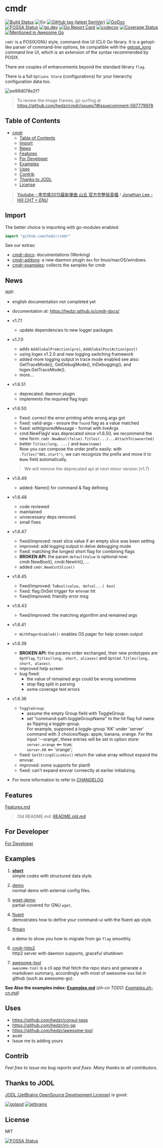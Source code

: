 # cmdr

[![Build Status](https://travis-ci.org/hedzr/cmdr.svg?branch=master)](https://travis-ci.org/hedzr/cmdr)
![Go](https://github.com/hedzr/cmdr/workflows/Go/badge.svg)
[![GitHub tag (latest SemVer)](https://img.shields.io/github/tag/hedzr/cmdr.svg?label=release)](https://github.com/hedzr/cmdr/releases)
[![GoDoc](https://img.shields.io/badge/godoc-reference-blue.svg?style=flat)](https://godoc.org/github.com/hedzr/cmdr) [![FOSSA Status](https://app.fossa.com/api/projects/git%2Bgithub.com%2Fhedzr%2Fcmdr.svg?type=shield)](https://app.fossa.com/projects/git%2Bgithub.com%2Fhedzr%2Fcmdr?ref=badge_shield)
[![go.dev](https://img.shields.io/badge/go.dev-reference-green)](https://pkg.go.dev/github.com/hedzr/cmdr)
[![Go Report Card](https://goreportcard.com/badge/github.com/hedzr/cmdr)](https://goreportcard.com/report/github.com/hedzr/cmdr)
[![codecov](https://codecov.io/gh/hedzr/cmdr/branch/master/graph/badge.svg)](https://codecov.io/gh/hedzr/cmdr)
[![Coverage Status](https://coveralls.io/repos/github/hedzr/cmdr/badge.svg?branch=master)](https://coveralls.io/github/hedzr/cmdr?branch=master)
[![Mentioned in Awesome Go](https://awesome.re/mentioned-badge.svg)](https://github.com/avelino/awesome-go#command-line)
<!-- https://gowalker.org/github.com/hedzr/cmdr -->

`cmdr` is a POSIX/GNU style,  command-line UI (CLI) Go library.
It is a getopt-like parser of command-line options, 
be compatible with the [getopt_long](http://www.gnu.org/s/libc/manual/html_node/Argument-Syntax.html#Argument-Syntax) 
command line UI, which is an extension of the syntax recommended
by POSIX.

There are couples of enhancements beyond the standard 
library `flag`.

There is a full `Options Store` (configurations) for your
hierarchy configuration data too.


![ee99d078e2f7](https://user-images.githubusercontent.com/12786150/72876202-f49ee500-3d30-11ea-9de0-434bf8decf90.gif)
<!-- built by https://ezgif.com/ -->
> To review the image frames, go surfing at <https://github.com/hedzr/cmdr/issues/1#issuecomment-567779978>


## Table of Contents

* [cmdr](#cmdr)
  * [Table of Contents](#table-of-contents)
  * [Import](#import)
  * [News](#news)
  * [Features](#features)
  * [For Developer](#for-developer)
  * [Examples](#examples)
  * [Uses](#uses)
  * [Contrib](#contrib)
  * [Thanks to JODL](#thanks-to-jodl)
  * [License](#license)

<!-- Created by [gh-md-toc](https://github.com/ekalinin/github-markdown-toc.go) -->

> [Youtube - 李宗盛2013最新單曲 山丘 官方完整版音檔](https://www.youtube.com/watch?v=_qNpR1Ew5jA) / [Jonathan Lee - Hill *CHT + ENU*](https://www.youtube.com/watch?v=FNlFe8ftBh0)




## Import

The better choice is importing with go-modules enabled:

```go
import "github.com/hedzr/cmdr"
```

See our extras:

- [cmdr-docs](https://github.com/hedzr/cmdr-addons): documentations (Working)
- [cmdr-addons](https://github.com/hedzr/cmdr-addons): a new daemon plugin `dex` for linux/macOS/windows.
- [cmdr-examples](https://github.com/hedzr/cmdr-examples): collects the samples for cmdr



## News


WIP:
 - english documentation not completed yet
 - documentation at: https://hedzr.github.io/cmdr-docs/

- v1.7.1
  - update dependencies to new logger packages

- v1.7.0
  - adds `AddGlobalPreAction(pre)`, `AddGlobalPostAction(post)`
  - using logex v1.2.0 and new logging switching framework
  - added more logging output in trace mode enabled
    see also: GetTraceMode(), GetDebugMode(), InDebugging(), and logex.GetTraceMode().
  - more...
  
- v1.6.51
  - deprecated: daemon plugin
  - implements the required flag logic

- v1.6.50
  - fixed: correct the error printing while wrong args got 
  - fixed: valid-args - ensure the `found` flag as a value matched
  - fixed: withIgnoredMessage - format with liveArgs
  - cmd.NewFlagV was deprecated since v1.6.50, we recommend the new form: `cmdr.NewBool(false).Titles(...)...AttachTo(ownerCmd)`
  - better `Titles(long, ...)` and `Name(name)`  
    Now you can compose the order prefix easily: with `.Titles("001.start")`, we can recognize the prefix and move it to `Name` field automatically.
  > We will remove the deprecated api at next minor version (v1.7)

- v1.6.49
  - added: Name() for command & flag defining
  
- v1.6.48
  - code reviewed
  - maintained
  - unnecessary deps removed.
  - small fixes

- v1.6.47
  - fixed/improved: reset slice value if an empty slice was been setting
  - improved: add logging output in delve debugging mode
  - fixed: matching the longest short flag for combining flags
  - **BROKEN API**: the param `defaultValue` is optional now: cmdr.NewBool(), cmdr.NewInt(), ...
  - added `cmdr.NewUintSlice()`

- v1.6.45
  - fixed/improved: `ToBool(value, defval...) bool`
  - fixed: flag.OnSet trigger for envvar hit
  - fixed/improved: friendly error msg

- v1.6.43
  - fixed/improved: the matching algorithm and remained args
  
- v1.6.41
  - `WithPagerEnabled()`: enables OS pager for help screen output
  
- v1.6.39
  - **BROKEN API**: the params order exchanged, their new prototypes are `OptFlag.Titles(long, short, aliases)` and `OptCmd.Titles(long, short, alases)`.
  - improved help screen
  - bug fixed:
    - the value of remained args could be wrong sometimes
    - stop flag split in parsing
    - some coverage test errors

- v1.6.36
  - `ToggleGroup`:
    - assume the empty Group field with ToggleGroup
    - set "command-path.toggleGroupName" to the hit flag full name as flipping a toggle-group.  
      For example, supposed a toggle-group 'KK' under 'server' command with 3 choices/flags: apple, banana, orange. For the input '--orange', these entries will be set in option store:  
      `server.orange` <== true;  
      `server.KK` <== 'orange';  
  - fixed: `GetStringSliceXxx()` return the value array without expand the envvar.
  - improved: some supports for plan9
  - fixed: can't expand envvar correectly at earlier initializing.

- For more information to refer to [CHANGELOG](./CHANGELOG)



## Features

[Features.md](./Features.md)

> Old README.md: [README.old.md](./README.old.md)


## For Developer

[For Developer](Developer.md)



## Examples

1. [**short**](./examples/short/README.md)  
   simple codes with structured data style.

2. [demo](./examples/demo/README.md)  
   normal demo with external config files.

3. [wget-demo](./examples/wget-demo/README.md)  
   partial-covered for GNU `wget`.

4. [fluent](./examples/fluent)  
   demostrates how to define your command-ui with the fluent api style.

5. [ffmain](./examples/ffmain)

   a demo to show you how to migrate from go `flag` smoothly.

6. [cmdr-http2](https://github.com/hedzr/cmdr-http2)  
   http2 server with daemon supports, graceful shutdown

7. [awesome-tool](https://github.com/hedzr/awesome-tool)  
   `awesome-tool` is a cli app that fetch the repo stars and generate a markdown summary, accordingly with most of awesome-xxx list in github (such as awesome-go).
   


**See Also the examples index: [Examples.md](./Examples.md)** *(zh-cn TODO: [Examples.zh-cn.md](./Examples.zh-cn.md))*




## Uses

- https://github.com/hedzr/consul-tags
- https://github.com/hedzr/ini-op
- https://github.com/hedzr/awesome-tool
- austr
- Issue me to adding yours



## Contrib

*Feel free to issue me bug reports and fixes. Many thanks to all contributors.*


## Thanks to JODL

[JODL (JetBrains OpenSource Development License)](https://www.jetbrains.com/community/opensource/) is good:

[![goland](https://gist.githubusercontent.com/hedzr/447849cb44138885e75fe46f1e35b4a0/raw/ca8ac2694906f5650d585263dbabfda52072f707/logo-goland.svg)](https://www.jetbrains.com/?from=hedzr/cmdr)
[![jetbrains](https://gist.githubusercontent.com/hedzr/447849cb44138885e75fe46f1e35b4a0/raw/bedfe6923510405ade4c034c5c5085487532dee4/jetbrains-variant-4.svg)](https://www.jetbrains.com/?from=hedzr/cmdr)


## License

MIT


[![FOSSA Status](https://app.fossa.com/api/projects/git%2Bgithub.com%2Fhedzr%2Fcmdr.svg?type=large)](https://app.fossa.com/projects/git%2Bgithub.com%2Fhedzr%2Fcmdr?ref=badge_large)
